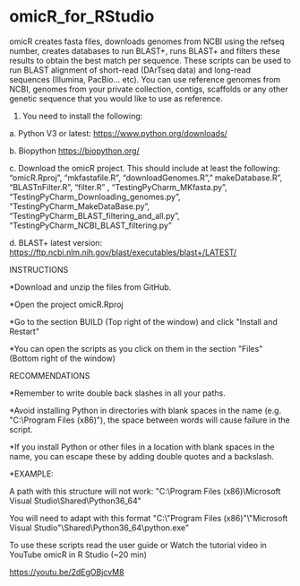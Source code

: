 # omicR_for_RStudio

omicR creates fasta files, downloads genomes from NCBI using the refseq number, creates databases to run BLAST+, runs BLAST+ and filters these results to obtain the best match per sequence. 
These scripts can be used to run BLAST alignment of short-read (DArTseq data) and long-read sequences (Illumina, PacBio… etc). You can use reference genomes from NCBI, genomes from your private collection, contigs, scaffolds or any other genetic sequence that you would like to use as reference. 



1)	You need to install the following:

a.	Python V3 or latest: https://www.python.org/downloads/

b.	Biopython https://biopython.org/

c.	Download the omicR project. This should include at least the following:  “omicR.Rproj”, “mkfastafile.R”, “downloadGenomes.R”,” makeDatabase.R”, “BLASTnFilter.R”, “filter.R” , “TestingPyCharm_MKfasta.py”,  “TestingPyCharm_Downloading_genomes.py”, “TestingPyCharm_MakeDataBase.py”, “TestingPyCharm_BLAST_filtering_and_all.py”, “TestingPyCharm_NCBI_BLAST_filtering.py”

d.	BLAST+ latest version: https://ftp.ncbi.nlm.nih.gov/blast/executables/blast+/LATEST/






INSTRUCTIONS 

*Download and unzip the files from GitHub.

*Open the project omicR.Rproj

*Go to the section BUILD (Top right of the window) and click "Install and Restart"

*You can open the scripts as you click on them in the section "Files" (Bottom right of the window)







RECOMMENDATIONS

*Remember to write double back slashes in all your paths.

*Avoid installing Python in directories with blank spaces in the name (e.g. "C:\Program Files (x86)\"), the space between words will cause failure in the script. 

*If you install Python or other files in a location with blank spaces in the name, you can escape these by adding double quotes and a backslash.



*EXAMPLE:

A path with this structure will not work: "C:\Program Files (x86)\Microsoft Visual Studio\Shared\Python36_64"

You will need to adapt with this format "C:\\\"Program Files (x86)\"\\\"Microsoft Visual Studio\"\\Shared\\Python36_64\\python.exe"





To use these scripts read the user guide or Watch the tutorial video in YouTube omicR in R Studio (~20 min)

https://youtu.be/2dEgOBjcvM8 

